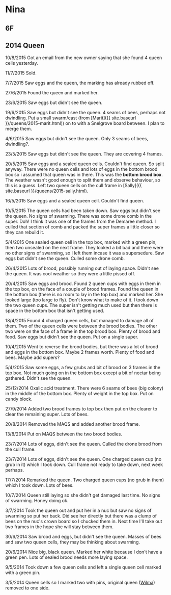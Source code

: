 # Nina

## 6F

## 2014 Queen

10/8/2015 Got an email from the new owner saying that she found 4 queen cells yesterday.

11/7/2015 Sold.

7/7/2015 Saw eggs and the queen, the marking has already rubbed off.

27/6/2015 Found the queen and marked her.

23/6/2015 Saw eggs but didn't see the queen.

19/6/2015 Saw eggs but didn't see the queen.  4 seams of bees, perhaps not dwindling.  Put a small swarm/cast (from [Marit]({{ site.baseurl }}/queens/2015-marit.html)) on to with a Snelgrove board between.  I plan to merge them.

4/6/2015 Saw eggs but didn't see the queen.  Only 3 seams of bees, dwindling?.

23/5/2015 Saw eggs but didn't see the queen.  They are covering 4 frames.

20/5/2015 Saw eggs and a sealed queen cells.  Couldn't find queen.  So split anyway.  There were no queen cells and lots of eggs in the bottom brood box so i assumed that queen was in there.  This was the **bottom brood box**.  The weather wasn't good enough to split them and observe behaviour, so this is a guess.  Left two queen cells on the cull frame in [Sally]({{ site.baseurl }}/queens/2015-sally.html).

16/5/2015 Saw eggs and a sealed queen cell.  Couldn't find queen.

10/5/2015 The queen cells had been taken down.  Saw eggs but didn't see the queen.  No signs of swarming.  There was some drone comb in the super.  Doh!  I think it was one of the frames from the Demaree method.  I culled that section of comb and packed the super frames a little closer so they can rebuild it.

5/4/2015 One sealed queen cell in the top box, marked with a green pin, then two unsealed on the next frame.  They looked a bit bad and there were no other signs of swarming, so I left them incase it was a supersedure.  Saw eggs but didn't see the queen. Culled some drone comb.

26/4/2015 Lots of brood, possibly running out of laying space.  Didn't see the queen.  It was cool weather so they were a little pissed off.

20/4/2015 Saw eggs and brood.  Found 2 queen cups with eggs in them in the top box, on the face of a couple of brood frames.  Found the queen in the bottom box (there is no room to lay in the top box) and marked her.  She looked large (too large to fly).  Don't know what to make of it.  I took down the two queen cups.  The super isn't getting much used but then there is space in the bottom box that isn't getting used.

18/4/2015 Found 4 charged queen cells, but managed to damage all of them.  Two of the queen cells were between the brood bodies.  The other two were on the face of a frame in the top brood box.  Plenty of brood and food.  Saw eggs but didn't see the queen.  Put on a single super.

10/4/2015 Went to reverse the brood bodies, but there was a lot of brood and eggs in the bottom box.  Maybe 2 frames worth.  Plenty of food and bees.  Maybe add supers?

5/4/2015 Saw some eggs, a few grubs and bit of brood on 3 frames in the top box.  Not much going on in the bottom box except a bit of nectar being gathered.  Didn't see the queen.

25/12/2014 Oxalic acid treatment.  There were 6 seams of bees (big colony) in the middle of the bottom box.  Plenty of weight in the top box.  Put on candy block.

27/9/2014 Added two brood frames to top box then put on the clearer to clear the remaining super.  Lots of bees.

20/8/2014 Removed the MAQS and added another brood frame.

13/8/2014 Put on MAQS between the two brood bodies.

23/7/2014 Lots of eggs, didn't see the queen.  Culled the drone brood from the cull frame.

23/7/2014 Lots of eggs, didn't see the queen.  One charged queen cup (no grub in it) which I took down.  Cull frame not ready to take down, next week perhaps.

17/7/2014 Remarked the queen. Two charged queen cups (no grub in them) which I took down.  Lots of bees.

10/7/2014 Queen still laying so she didn't get damaged last time.  No signs of swarming.  Honey doing ok.

3/7/2014 Took the queen out and put her in a nuc but saw no signs of swarming so put her back.  Did see her directly but there was a clump of bees on the nuc's crown board so I chucked them in.  Next time I'll take out two frames in the hope she will stay between them.

30/6/2014 Saw brood and eggs, but didn't see the queen.  Masses of bees and saw two queen cells, they may be thinking about swarming.

20/6/2014 Nice big, black queen. Marked her white because I don't have a green pen.  Lots of sealed brood needs more laying space.

9/5/2014 Took down a few queen cells and left a single queen cell marked with a green pin.

3/5/2014 Queen cells so I marked two with pins, original queen ([Wilma](https://docs.google.com/a/bagbatch.co.uk/document/d/100vy5MFKM0ScugkTWCJPCfPTtuVxQ6RGi68Cbuwh2Iw/)) removed to one side.
